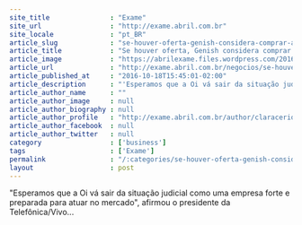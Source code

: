 ```yaml
---
site_title               : "Exame"
site_url                 : "http://exame.abril.com.br"
site_locale              : "pt_BR"
article_slug             : "se-houver-oferta-genish-considera-comprar-ativos-da-oi"
article_title            : "Se houver oferta, Genish considera comprar ativos da Oi"
article_image            : "https://abrilexame.files.wordpress.com/2016/10/size_960_16_9_oi-loja1.jpg?quality=70&strip=all&w=960"
article_url              : "http://exame.abril.com.br/negocios/se-houver-oferta-genish-considera-compra-de-ativos-da-oi/"
article_published_at     : "2016-10-18T15:45:01-02:00"
article_description      : "'Esperamos que a Oi vá sair da situação judicial como uma empresa forte e preparada para atuar no mercado', afirmou o presidente da Telefônica/Vivo..."
article_author_name      : ""
article_author_image     : null
article_author_biography : null
article_author_profile   : "http://exame.abril.com.br/author/claracerioni/"
article_author_facebook  : null
article_author_twitter   : null
category                 : ['business']
tags                     : ['Exame']
permalink                : "/:categories/se-houver-oferta-genish-considera-comprar-ativos-da-oi/"
layout                   : post
---
```


"Esperamos que a Oi vá sair da situação judicial como uma empresa forte e preparada para atuar no mercado", afirmou o presidente da Telefônica/Vivo...
